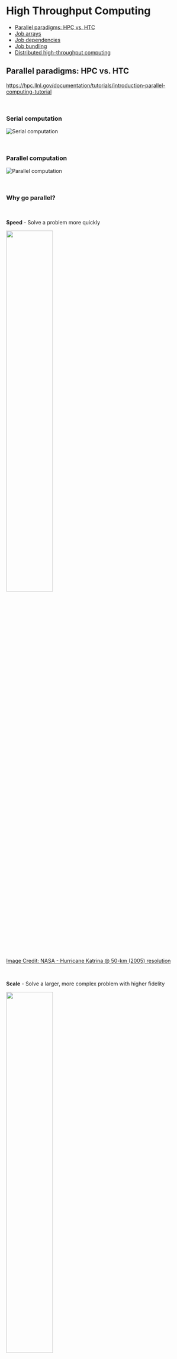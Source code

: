 # High Throughput Computing

- [Parallel paradigms: HPC vs. HTC](PARALLEL.md)
- [Job arrays](ARRAYS.md)
- [Job dependencies](DEPENDENCIES.md)
- [Job bundling](BUNDLING.md)
- [Distributed high-throughput computing](DHTC.md)

## Parallel paradigms: HPC vs. HTC

https://hpc.llnl.gov/documentation/tutorials/introduction-parallel-computing-tutorial

</br>

### Serial computation

![Serial computation](https://hpc.llnl.gov/sites/default/files/styles/with_sidebar_1_up/public/serialProblem.gif)

</br>

### Parallel computation
![Parallel computation](https://hpc.llnl.gov/sites/default/files/styles/with_sidebar_1_up/public/parallelProblem.gif)

</br>

### Why go parallel?

</br>

**Speed** - Solve a problem more quickly

<img src='https://www.nasa.gov/sites/default/files/geos-5_wspd_2_katrina_0.png' width='50%' height='50%'/>

[Image Credit: NASA - Hurricane Katrina @ 50-km (2005) resolution](https://www.nasa.gov/feature/goddard/since-katrina-nasa-advances-storm-models-science)

</br>

**Scale** - Solve a larger, more complex problem with higher fidelity

<img src='https://www.nasa.gov/sites/default/files/geos-5_wspd_6_katrina_0.png' width='50%' height='50%'/>

[Image Credit: NASA - Hurricane Katrina @ 6.25-km (2015) resolution](https://www.nasa.gov/feature/goddard/since-katrina-nasa-advances-storm-models-science)

</br>

**Throughput** - Solve many (simple) problems more quickly

<img src='https://www.sdsc.edu/assets/images/news_items/PR20210414_IceCube_antineutrino_1280x800.jpg' width='50%' height='50%'/>

[Image Credit: IceCube- Glashow Event](https://www.sdsc.edu/News%20Items/PR20210414_IceCube_antineutrino.html)  

<img src='https://www.sdsc.edu/assets/images/news_items/PR20191119_GPU_Cloudburst.jpg' width='50%' height='50%'/>

[Image Credit: IceCube, SDSC/UCSD - GPU Cloud Burst Experiment](https://www.sdsc.edu/News%20Items/PR20191119_GPU_Cloudburst.html)

#

Next - [Job arrays](ARRAYS.md)
